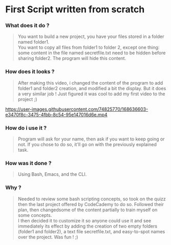 # First Script written from scratch 

### What does it do ?
> You want to build a new project, you have your files stored in a folder named folder1.  
> You want to copy all files from folder1 to folder 2, except one thing: some content in the file named secretfile.txt need to be hidden before sharing folder2. The program will hide this content.  

### How does it looks ?
> After making this video, i changed the content of the program to add folder1 and folder2 creation, and modified a bit the display. But it does a very similar job ! Just figured it was cool to add my first video to the project ;)

https://user-images.githubusercontent.com/74825770/168636603-e3470f8c-3475-4fbb-8c54-95e147016d6e.mp4

### How do i use it ?
> Program will ask for your name, then ask if you want to keep going or not. If you chose to do so, it'll go on with the previously explained task.

### How was it done ?
> Using Bash, Emacs, and the CLI.

### Why ?
> Needed to review some bash scripting concepts, so took on the quizz then the last project offered by CodeCademy to do so. Followed their plan, then changedsome of the content partially to train myself on some concepts.  
> I then decided it to customize it so anyone could use it and see immediately its effect by adding the creation of two empty folders (folder1 and folder2), a text file secretfile.txt, and easy-to-spot names over the project.
> Was fun ! ;)
